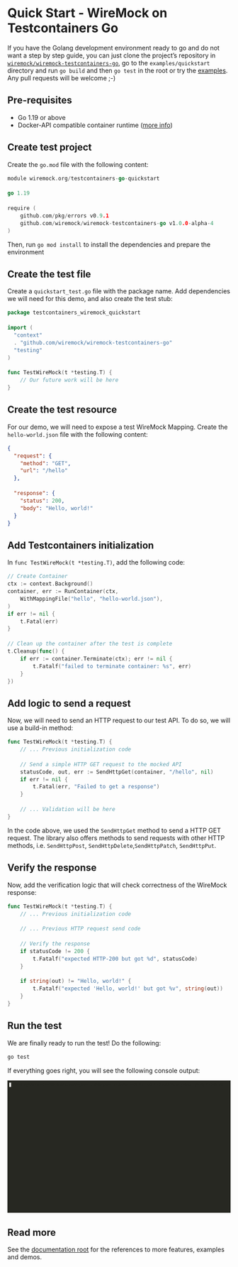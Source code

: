 # Quick Start - WireMock on Testcontainers Go

If you have the Golang development environment ready to go and do not want a step by step guide,
you can just clone the project’s repository in
[`wiremock/wiremock-testcontainers-go`](https://github.com/wiremock/wiremock-testcontainers-go),
go to the `examples/quickstart` directory
and run `go build` and then `go test` in the root or try the [examples](https://github.com/wiremock/wiremock-testcontainers-go/blob/main/examples/quickstart/quickstart_test.go).
Any pull requests will be welcome ;-)

## Pre-requisites

- Go 1.19 or above
- Docker-API compatible container runtime ([more info](https://golang.testcontainers.org/system_requirements/docker/))

## Create test project

Create the `go.mod` file with the following content:

```go
module wiremock.org/testcontainers-go-quickstart

go 1.19

require (
    github.com/pkg/errors v0.9.1
    github.com/wiremock/wiremock-testcontainers-go v1.0.0-alpha-4
)
```

Then, run `go mod install` to install the dependencies and prepare the environment

## Create the test file

Create a `quickstart_test.go` file with the package name.
Add dependencies we will need for this demo, and also create the test stub:

```go
package testcontainers_wiremock_quickstart

import (
  "context"
  . "github.com/wiremock/wiremock-testcontainers-go"
  "testing"
)

func TestWireMock(t *testing.T) {
    // Our future work will be here
}
```

## Create the test resource

For our demo, we will need to expose a test WireMock Mapping.
Create the `hello-world.json` file with the following content:

```json
{
  "request": {
    "method": "GET",
    "url": "/hello"
  },

  "response": {
    "status": 200,
    "body": "Hello, world!"
  }
}
```

## Add Testcontainers initialization

In `func TestWireMock(t *testing.T)`, add the following code:

```go
// Create Container
ctx := context.Background()
container, err := RunContainer(ctx,
    WithMappingFile("hello", "hello-world.json"),
)
if err != nil {
    t.Fatal(err)
}

// Clean up the container after the test is complete
t.Cleanup(func() {
    if err := container.Terminate(ctx); err != nil {
        t.Fatalf("failed to terminate container: %s", err)
    }
})
```

## Add logic to send a request

Now, we will need to send an HTTP request to our test API.
To do so, we will use a build-in method:

```go
func TestWireMock(t *testing.T) {
    // ... Previous initialization code

	// Send a simple HTTP GET request to the mocked API
	statusCode, out, err := SendHttpGet(container, "/hello", nil)
    if err != nil {
        t.Fatal(err, "Failed to get a response")
    }

    // ... Validation will be here
}
```

In the code above, we used the `SendHttpGet` method to send a HTTP GET request. The library also offers methods to send requests with other HTTP methods, i.e. `SendHttpPost`, `SendHttpDelete`,`SendHttpPatch`, `SendHttpPut`.  

## Verify the response

Now, add the verification logic that will check correctness of the WireMock response:

```go
func TestWireMock(t *testing.T) {
    // ... Previous initialization code

    // ... Previous HTTP request send code

    // Verify the response
    if statusCode != 200 {
        t.Fatalf("expected HTTP-200 but got %d", statusCode)
    }

    if string(out) != "Hello, world!" {
        t.Fatalf("expected 'Hello, world!' but got %v", string(out))
    }
}
```

## Run the test

We are finally ready to run the test!
Do the following:

```bash
go test
```

If everything goes right, you will see the following console output:

![Quick Start Demo](./images/quickstart.gif)

## Read more

See the [documentation root](../README.md) for the references to more features, examples and demos.
